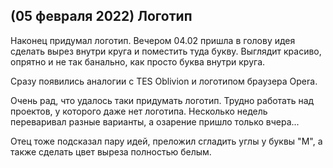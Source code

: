 ## (05 февраля 2022) Логотип

Наконец придумал логотип.
Вечером 04.02 пришла в голову идея сделать вырез внутри круга и поместить туда букву.
Выглядит красиво, опрятно и не так банально, как просто буква внутри круга.

Сразу появились аналогии с TES Oblivion и логотипом браузера Opera.

Очень рад, что удалось таки придумать логотип.
Трудно работать над проектов, у которого даже нет логотипа.
Несколько недель переваривал разные варианты, а озарение пришло только вчера...

Отец тоже подсказал пару идей, преложил сгладить углы у буквы "М", а также сделать цвет выреза полностью белым.